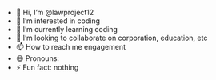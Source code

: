 - 👋 Hi, I’m @lawproject12
- 👀 I’m interested in coding
- 🌱 I’m currently learning coding
- 💞️ I’m looking to collaborate on corporation, education, etc
- 📫 How to reach me engagement
- 😄 Pronouns: 
- ⚡ Fun fact: nothing
  

<!---
lawproject12/lawproject12 is a ✨ special ✨ repository because its `README.md` (this file) appears on your GitHub profile.
You can click the Preview link to take a look at your changes.
--->
